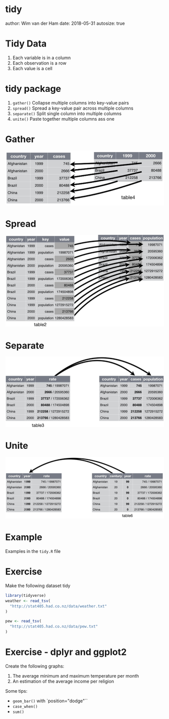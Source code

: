 

tidy
========================================================
author: Wim van der Ham
date: 2018-05-31
autosize: true

Tidy Data
========================================================

1. Each variable is in a column
1. Each observation is a row
1. Each value is a cell

tidy package
========================================================

1. `gather()` Collapse multiple columns into key-value pairs
1. `spread()` Spread a key-value pair across multiple columns
1. `separate()` Split single column into multiple columns
1. `unite()` Paste together multiple columns ass one

Gather
========================================================

![gather](./gather.jpg)

Spread
========================================================

![spread](./spread.jpg)

Separate
========================================================

![separate](./separate.jpg)

Unite
========================================================

![unite](./unite.jpg)

Example
========================================================

Examples in the `tidy.R` file

Exercise
========================================================

Make the following dataset tidy


```r
library(tidyverse)
weather <- read_tsv(
  "http://stat405.had.co.nz/data/weather.txt"
)
```


```r
pew <- read_tsv(
  "http://stat405.had.co.nz/data/pew.txt"
)
```

Exercise - dplyr and ggplot2
========================================================

Create the following graphs:

1. The average minimum and maximum temperature per month
1. An estimation of the average income per religion

Some tips:
- `geom_bar()` with `position="dodge"``
- `case_when()`
- `sum()`
